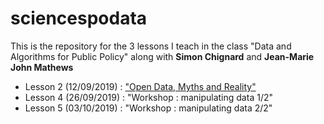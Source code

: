 # sciencespodata
This is the repository for the 3 lessons I teach in the class "Data and Algorithms for Public Policy" along with **Simon Chignard** and **Jean-Marie John Mathews**

- Lesson 2 (12/09/2019) : ["Open Data, Myths and Reality"](https://gidoin.github.io/sciencespodata/lesson2_opendata.html#)
- Lesson 4 (26/09/2019) : "Workshop : manipulating data 1/2"
- Lesson 5 (03/10/2019) : "Workshop : manipulating data 2/2"